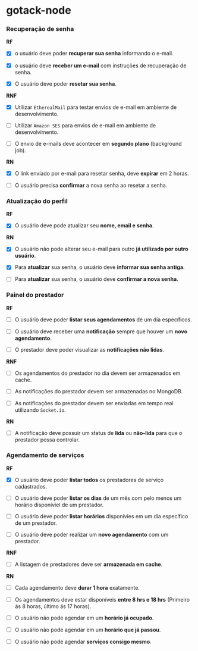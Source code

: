 # gotack-node

### Recuperação de senha

**RF**

- [x] o usuário deve poder **recuperar sua senha** informando o e-mail.

- [x] o usuário deve **receber um e-mail** com instruções de recuperação de senha.

- [x] O usuário deve poder **resetar sua senha**.

**RNF**

- [x] Utilizar `EtherealMail` para testar envios de e-mail em ambiente de desenvolvimento.

- [ ] Utilizar `Amazon SES` para envios de e-mail em ambiente de desenvolvimento.

- [ ] O envio de e-mails deve acontecer em **segundo plano** (background job).

**RN**

- [x] O link enviado por e-mail para resetar senha, deve **expirar** em 2 horas.

- [ ] O usuário precisa **confirmar** a nova senha ao resetar a senha.


### Atualização do perfil

**RF**

- [x] O usuário deve pode atualizar seu **nome, email e senha**.

**RN**

- [x] O usuário não pode alterar seu e-mail para outro **já utilizado por outro usuário**.

- [x] Para **atualizar** sua senha, o usuário deve **informar sua senha antiga**.

- [ ] Para **atualizar** sua senha, o usuário deve **confirmar a nova senha**.

### Painel do prestador

**RF**

- [ ] O usuário deve poder **listar seus agendamentos** de um dia específicos.

- [ ] O usuário deve receber uma **notificação** sempre que houver um **novo agendamento**.

- [ ] O prestador deve poder visualizar as **notificações não lidas**.

**RNF**

- [ ] Os agendamentos do prestador no dia devem ser armazenados em cache.

- [ ] As notificações do prestador devem ser armazenadas no MongoDB.

- [ ] As notificações do prestador devem ser enviadas em tempo real utilizando `Socket.io`.

**RN**

- [ ] A notificação deve possuir um status de **lida** ou **não-lida** para que o prestador possa controlar.


### Agendamento de serviços

**RF**

- [x] O usuário deve poder **listar todos** os prestadores de serviço cadastrados.

- [ ] O usuário deve poder **listar os dias** de um mês com pelo menos um horário disponíviel de um prestador.

- [ ] O usuário deve poder **listar horários** disponívies em um dia específico de um prestador.

- [ ] O usuário deve poder realizar um **novo agendamento** com um prestador.

**RNF**

- [ ] A listagem de prestadores deve ser **armazenada em cache**.

**RN**

- [ ] Cada agendamento deve **durar 1 hora** exatamente.

- [ ] Os agendamentos deve estar disponíveis **entre 8 hrs e 18 hrs** (Primeiro ás 8 horas, último ás 17 horas).

- [ ] O usuário não pode agendar em um **horário já ocupado**.

- [ ] O usuário não pode agendar em um **horário que já passou**.

- [ ] O usuário não pode agendar **serviços consigo mesmo**.
